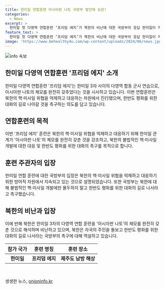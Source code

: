 ```yaml
---
title: 한미일 연합훈련 아시아판 나토 국방부 발언에 논란!
categories:
  - News
excerpt: >
  한미일 첫 다영역 연합훈련 ‘프리덤 에지’가 북한의 비난에 대한 국방부의 응답 한미일이 지난 27∼29일 제주도 남방 해상에서 실시한 프리덤 에지 훈련에 대해 북한은 아시아판 나토 비난을 퍼뜨렸으나, 국방부는 이를 적반하장으로 비판했다. 해당 연합훈련은 북한의 핵·미사일 위협을 억제하고 대응하기 위해 2008년부터 이루어져왔으며, 국방부는 북한에게 대화의 길로 나설 것을 촉구했다. 북한은 이를 아시아판 나토의 체모를 갖췄다는 것으로 해석하고 있다.
feature_text: >
  한미일 첫 다영역 연합훈련 ‘프리덤 에지’가 북한의 비난에 대한 국방부의 응답 한미일이 지난 27∼29일 제주도 남방 해상에서 실시한 프리덤 에지 훈련에 대해 북한은 아시아판 나토 비난을 퍼뜨렸으나, 국방부는 이를 적반하장으로 비판했다. 해당 연합훈련은 북한의 핵·미사일 위협을 억제하고 대응하기 위해 2008년부터 이루어져왔으며, 국방부는 북한에게 대화의 길로 나설 것을 촉구했다. 북한은 이를 아시아판 나토의 체모를 갖췄다는 것으로 해석하고 있다.
image: 'https://www.behealthy4u.com/wp-content/uploads/2024/06/news.jpg'
---
```


<p><img src="https://www.behealthy4u.com/wp-content/uploads/2024/06/news.jpg" alt="info 속보" /></p>

<h2 data-ke-size="size26">한미일 다영역 연합훈련 '프리덤 에지' 소개</h2>

<p data-ke-size="size16">한미일 다영역 연합훈련 '프리덤 에지'는 한미일 3자 사이의 다영역 합동 군사 연습으로, 아시아판 나토의 체모를 완전히 갖추었다는 것을 시사하고 있습니다. 이번 연합훈련은 북한의 핵·미사일 위협을 억제하고 대응하는 차원에서 진行됐으며, 한반도 평화를 위한 대화의 길로 나아갈 것을 촉구하는 의도를 담고 있습니다.</p>

<h2 data-ke-size="size26">연합훈련의 목적</h2>

<p data-ke-size="size16">이번 '프리덤 에지' 훈련은 북한의 핵·미사일 위협을 억제하고 대응하기 위해 한미일 관계가 '아시아판 나토'의 체모를 완전히 갖춘 것을 강조하고, 북한의 불법적인 핵·미사일 개발에 대한 대응 및 한반도 평화를 위한 대화의 촉구를 목적으로 합니다.</p>

<h2 data-ke-size="size26">훈련 주관자의 입장</h2>

<p data-ke-size="size16">한미일 연합 훈련에 대한 국방부의 입장은 북한의 핵·미사일 위협을 억제하고 대응하기 위한 방어적 차원에서 지속되고 있는 것으로 설명되었습니다. 또한 국방부는 북한에 대해 불법적인 핵·미사일 개발에만 몰두하지 말고 한반도 평화를 위한 대화의 길로 나서라고 촉구했습니다.</p>

<h2 data-ke-size="size26">북한의 비난과 입장</h2>

<p data-ke-size="size16">이에 반해 북한은 한미일 3자의 다영역 연합 훈련을 '아시아판 나토'의 체모를 완전히 갖춘 것으로 해석하며 비난하고 있으며, 북한은 자국의 주민을 돌보고 한반도 평화를 위한 대화의 길로 나서라는 국방부의 촉구에 대해 역설하고 있습니다.</p>

<table>
<thead>
<tr>
<th>참가 국가</th>
<th>훈련 명칭</th>
<th>훈련 장소</th>
</tr>
</thead>
<tbody>
<tr>
<td style="text-align: center; height: 17px;"><b>한미일</b></td>
<td style="text-align: center; height: 17px;"><b>프리덤 에지</b></td>
<td style="text-align: center; height: 17px;"><b>제주도 남방 해상</b></td>
</tr>
</tbody>
</table>

<p data-ke-size="size16">&nbsp;</p>
생생한 뉴스, <a href="https://onioninfo.kr" rel="dofollow">onioninfo.kr</a>



